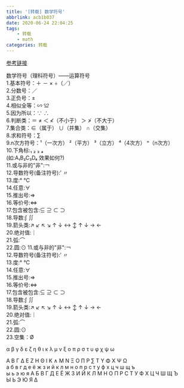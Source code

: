 ```yaml
---
title: '[转载] 数学符号'
abbrlink: acb1b037
date: 2020-06-24 22:04:25
tags: 
    - 转载
    - math
categories: 转载
---
```


[参考链接](https://blog.csdn.net/hanghangaidoudou/article/details/78688696)


数学符号（理科符号）——运算符号  
 1.基本符号：＋ － × ÷（／）  
2.分数号：／  
3.正负号：±  
4.相似全等：∽ ≌  
5.因为所以：∵ ∴  
6.判断类：＝ ≠ ＜ ≮（不小于） ＞ ≯（不大于）  
7.集合类：∈（属于） ∪（并集） ∩（交集）  
8.求和符号：∑  
9.n次方符号：¹（一次方） ²（平方） ³（立方） ⁴（4次方） ⁿ（n次方）  
10.下角标:₁ ₂ ₃ ₄  
(如:A₁B₂C₃D₄ 效果如何?)  
11.或与非的"非":￢  
12.导数符号(备注符号):′ 〃  
13.度:° ℃  
14.任意:∀  
15.推出号:⇒  
16.等价号:⇔  
17.包含被包含:⊆ ⊇ ⊂ ⊃  
18.导数:∫ ∬  
19.箭头类:↗ ↙ ↖ ↘ ↑ ↓ ↔ ↕ ↑ ↓ → ←  
20.绝对值:｜  
21.弧:⌒  
22.圆:⊙ 11.或与非的"非":￢  
12.导数符号(备注符号):′ 〃  
13.度:° ℃  
14.任意:∀  
15.推出号:⇒  
16.等价号:⇔  
17.包含被包含:⊆ ⊇ ⊂ ⊃  
18.导数:∫ ∬  
19.箭头类:↗ ↙ ↖ ↘ ↑ ↓ ↔ ↕ ↑ ↓ → ←  
20.绝对值:｜  
21.弧:⌒  
22.圆:⊙  
23.空集：Ø 
 
α β γ δ ε ζ η θ ι κ λ μ ν ξ ο π ρ σ τ υ φ χ ψ ω  

Α Β Γ Δ Ε Ζ Η Θ Ι Κ ∧ Μ Ν Ξ Ο ∏ Ρ ∑ Τ Υ Φ Χ Ψ Ω  
а б в г д е ё ж з и й к л м н о п р с т у ф х ц ч ш щ ъ  
ы ь э ю я 
  А Б В Г Д Е Ё Ж З И Й К Л М Н О П Р С Т У Ф Х Ц Ч Ш Щ Ъ  
Ы Ь Э Ю Я 
Δ  